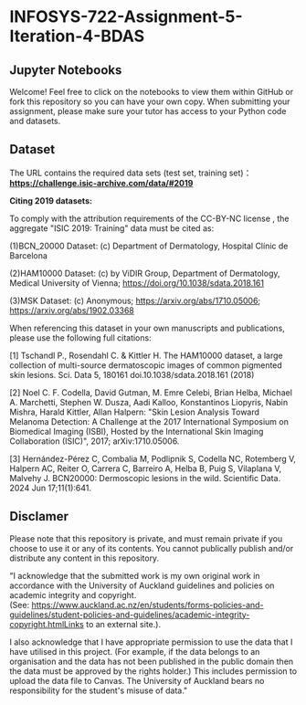 # INFOSYS-722-Assignment-5-Iteration-4-BDAS

## Jupyter Notebooks

Welcome! Feel free to click on the notebooks to view them within GitHub or fork this repository so you can have your own copy. When submitting your assignment, please make sure your tutor has access to your Python code and datasets.

## Dataset
The URL contains the required data sets (test set, training set)： **https://challenge.isic-archive.com/data/#2019**

**Citing 2019 datasets:**

To comply with the attribution requirements of the CC-BY-NC license , the aggregate "ISIC 2019: Training" data must be cited as:

  (1)BCN_20000 Dataset: (c) Department of Dermatology, Hospital Clínic de Barcelona
  
  (2)HAM10000 Dataset: (c) by ViDIR Group, Department of Dermatology, Medical University of Vienna; https://doi.org/10.1038/sdata.2018.161
  
  (3)MSK Dataset: (c) Anonymous; https://arxiv.org/abs/1710.05006; https://arxiv.org/abs/1902.03368

When referencing this dataset in your own manuscripts and publications, please use the following full citations:

  [1] Tschandl P., Rosendahl C. & Kittler H. The HAM10000 dataset, a large collection of multi-source dermatoscopic images of common pigmented skin lesions. Sci. Data 5, 180161 doi.10.1038/sdata.2018.161 (2018)
  
  [2] Noel C. F. Codella, David Gutman, M. Emre Celebi, Brian Helba, Michael A. Marchetti, Stephen W. Dusza, Aadi Kalloo, Konstantinos Liopyris, Nabin Mishra, Harald Kittler, Allan Halpern: "Skin Lesion Analysis Toward Melanoma Detection: A Challenge at the 2017 International Symposium on Biomedical Imaging (ISBI), Hosted by the International Skin Imaging Collaboration (ISIC)", 2017; arXiv:1710.05006.
  
  [3] Hernández-Pérez C, Combalia M, Podlipnik S, Codella NC, Rotemberg V, Halpern AC, Reiter O, Carrera C, Barreiro A, Helba B, Puig S, Vilaplana V, Malvehy J. BCN20000: Dermoscopic lesions in the wild. Scientific Data. 2024 Jun 17;11(1):641.


## Disclamer

Please note that this repository is private, and must remain private if you choose to use it or any of its contents. You cannot publically publish and/or distribute any content in this repository.

"I acknowledge that the submitted work is my own original work in accordance with the University of Auckland guidelines and policies on academic integrity and copyright. (See: https://www.auckland.ac.nz/en/students/forms-policies-and-guidelines/student-policies-and-guidelines/academic-integrity-copyright.htmlLinks to an external site.).

I also acknowledge that I have appropriate permission to use the data that I have utilised in this project. (For example, if the data belongs to an organisation and the data has not been published in the public domain then the data must be approved by the rights holder.) This includes permission to upload the data file to Canvas. The University of Auckland bears no responsibility for the student's misuse of data."
